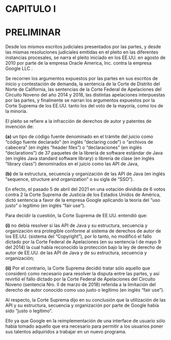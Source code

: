 # CAPITULO I 

# PRELIMINAR
    
Desde los mismos escritos judiciales presentados por las partes, y desde las mismas resoluciones judiciales emitidas en el pleito en las diferentes instancias procesales, se narra el pleito iniciado en los EE.UU. en agosto de 2010 por parte de la empresa Oracle America, Inc. contra la empresa Google LLC . 

Se recorren los argumentos expuestos por las partes en sus escritos de inicio y contestación de demanda, la sentencia de la Corte de Distrito del Norte de California, las sentencias de la Corte Federal de Apelaciones del Circuito Noveno del año 2014 y 2018, las distintas apelaciones interpuestas por las partes, y finalmente se narran los argumentos expuestos por la Corte Suprema de los EE.UU. tanto los del voto de la mayoría, como los de la minoría. 

El pleito se refiere a la infracción de derechos de autor y patentes de invención de: 

**(a)** un tipo de código fuente denominado en el trámite del juicio como “código fuente declarado” (en inglés “declaring code”) o “archivos de cabecera” (en inglés “header files”) o “declaraciones” (en inglés “declarations”) de 37 paquetes de la librería de software estándar de Java (en inglés Java standard software library) o librería de clase (en inglés “library class”) denominados en el juicio como las API de Java, 

**(b)** de la estructura, secuencia y organización de las API de Java (en inglés “sequence, structure and organization” o su sigla de “SSO”). 

En efecto, el pasado 5 de abril del 2021 en una votación dividida de 6 votos contra 2 la Corte Suprema de Justicia de los Estados Unidos de América, dictó sentencia a favor de la empresa Google aplicando la teoría del “uso justo” o legitimo (en inglés “fair use”). 
     
Para decidir la cuestión, la Corte Suprema de EE.UU. entendió que:

**(i)**	no debía resolver si las API de Java y su estructura, secuencia y organización era protegible conforme al sistema de derechos de autor de los EE.UU. (sistema del “Copyright”), por lo tanto, no modificó el fallo dictado por la Corte Federal de Apelaciones (en su sentencia I de mayo 9 del 2014) la cual había reconocido la protección bajo la ley de derecho de autor de EE.UU. de las API de Java y de su estructura, secuencia y organización;

**(ii)**	Por el contrario, la Corte Suprema decidió tratar sólo aquello que consideró como necesario para resolver la disputa entre las partes, y así revirtió el fallo dictado por la Corte Federal de Apelaciones del Circuito Noveno (sentencia Nro. II de marzo de 2018) referida a la limitación del derecho de autor conocido como uso justo o legítimo (en inglés “fair use”). 

Al respecto, la Corte Suprema dijo en su conclusión que la utilización de las API y su estructura, secuencia y organización por parte de Google había sido “justo o legítimo”. 

Ello ya que Google en la reimplementación de una interface de usuario sólo había tomado aquello que era necesario para permitir a los usuarios poner sus talentos adquiridos a trabajar en un nuevo programa. 

